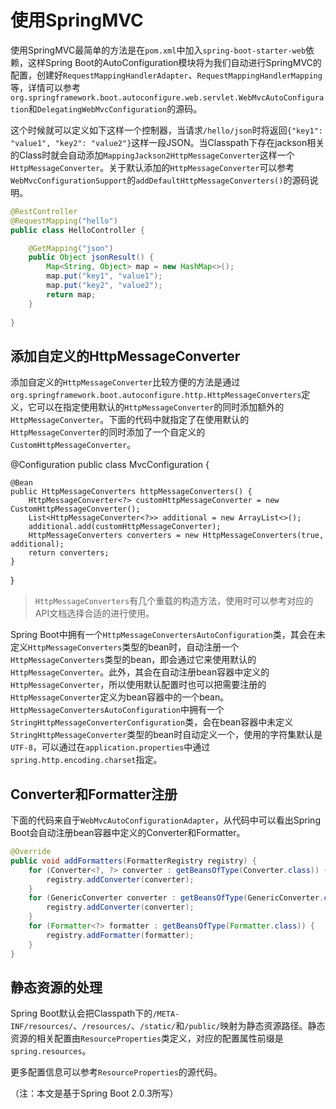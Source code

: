 # 使用SpringMVC

使用SpringMVC最简单的方法是在`pom.xml`中加入`spring-boot-starter-web`依赖，这样Spring Boot的AutoConfiguration模块将为我们自动进行SpringMVC的配置，创建好`RequestMappingHandlerAdapter`、`RequestMappingHandlerMapping`等，详情可以参考`org.springframework.boot.autoconfigure.web.servlet.WebMvcAutoConfiguration`和`DelegatingWebMvcConfiguration`的源码。

这个时候就可以定义如下这样一个控制器，当请求`/hello/json`时将返回`{"key1": "value1", "key2": "value2"}`这样一段JSON。当Classpath下存在jackson相关的Class时就会自动添加`MappingJackson2HttpMessageConverter`这样一个`HttpMessageConverter`。关于默认添加的`HttpMessageConverter`可以参考`WebMvcConfigurationSupport`的`addDefaultHttpMessageConverters()`的源码说明。

```java
@RestController
@RequestMapping("hello")
public class HelloController {

    @GetMapping("json")
    public Object jsonResult() {
        Map<String, Object> map = new HashMap<>();
        map.put("key1", "value1");
        map.put("key2", "value2");
        return map;
    }
    
}
```

## 添加自定义的HttpMessageConverter

添加自定义的`HttpMessageConverter`比较方便的方法是通过`org.springframework.boot.autoconfigure.http.HttpMessageConverters`定义，它可以在指定使用默认的`HttpMessageConverter`的同时添加额外的`HttpMessageConverter`。下面的代码中就指定了在使用默认的`HttpMessageConverter`的同时添加了一个自定义的`CustomHttpMessageConverter`。

@Configuration
public class MvcConfiguration {

    @Bean
    public HttpMessageConverters httpMessageConverters() {
        HttpMessageConverter<?> customHttpMessageConverter = new CustomHttpMessageConverter();
        List<HttpMessageConverter<?>> additional = new ArrayList<>();
        additional.add(customHttpMessageConverter);
        HttpMessageConverters converters = new HttpMessageConverters(true, additional);
        return converters;
    }
    
}

> `HttpMessageConverters`有几个重载的构造方法，使用时可以参考对应的API文档选择合适的进行使用。

Spring Boot中拥有一个`HttpMessageConvertersAutoConfiguration`类，其会在未定义`HttpMessageConverters`类型的bean时，自动注册一个`HttpMessageConverters`类型的bean，即会通过它来使用默认的`HttpMessageConverter`。此外，其会在自动注册bean容器中定义的`HttpMessageConverter`，所以使用默认配置时也可以把需要注册的`HttpMessageConverter`定义为bean容器中的一个bean。`HttpMessageConvertersAutoConfiguration`中拥有一个`StringHttpMessageConverterConfiguration`类，会在bean容器中未定义`StringHttpMessageConverter`类型的bean时自动定义一个，使用的字符集默认是`UTF-8`，可以通过在`application.properties`中通过`spring.http.encoding.charset`指定。

## Converter和Formatter注册

下面的代码来自于`WebMvcAutoConfigurationAdapter`，从代码中可以看出Spring Boot会自动注册bean容器中定义的Converter和Formatter。

```java
@Override
public void addFormatters(FormatterRegistry registry) {
    for (Converter<?, ?> converter : getBeansOfType(Converter.class)) {
        registry.addConverter(converter);
    }
    for (GenericConverter converter : getBeansOfType(GenericConverter.class)) {
        registry.addConverter(converter);
    }
    for (Formatter<?> formatter : getBeansOfType(Formatter.class)) {
        registry.addFormatter(formatter);
    }
}
```

## 静态资源的处理

Spring Boot默认会把Classpath下的`/META-INF/resources/`、`/resources/`、`/static/`和`/public/`映射为静态资源路径。静态资源的相关配置由`ResourceProperties`类定义，对应的配置属性前缀是`spring.resources`。



更多配置信息可以参考`ResourceProperties`的源代码。






（注：本文是基于Spring Boot 2.0.3所写）

